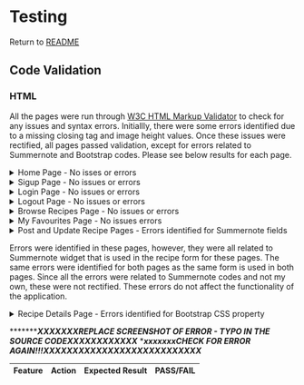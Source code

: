 # Testing

Return to [README](https://github.com/ShizukaDonaghue/happy-beans)

## Code Validation

### HTML
All the pages were run through [W3C HTML Markup Validator](https://validator.w3.org/) to check for any issues and syntax errors.
Initiallly, there were some errors identified due to a missing closing tag and image height values.
Once these issues were rectified, all pages passed validation, except for errors related to Summernote and Bootstrap codes.
Please see below results for each page.


<details>
  <summary>Home Page - No isses or errors</summary>
  
  <img src="docs/images/validation/home-page.png">

</details>

<details>
  <summary>Sigup Page - No issues or errors</summary>
  
  <img src="docs/images/validation/signup-page.png">

</details>

<details>
  <summary>Login Page - No issues or errors</summary>
  
  <img src="docs/images/validation/login-page.png">

</details>


<details>
  <summary>Logout Page - No issues or errors</summary>
  
  <img src="docs/images/validation/logout-page.png">

</details>


<details>
  <summary>Browse Recipes Page - No issues or errors</summary>
  
  <img src="docs/images/validation/browse-recipes-page.png">

</details>

<details>
  <summary>My Favourites Page - No issues errors</summary> 
  
  <img src="docs/images/validation/my-favourites-page.png">

</details>

<details>
  <summary>Post and Update Recipe Pages - Errors identified for Summernote fields</summary> 
  
  
 

</details>

Errors were identified in these pages, however, they were all related to Summernote widget that is used in the recipe form for these pages.
The same errors were identified for both pages as the same form is used in both pages. 
Since all the errors were related to Summernote codes and not my own, these were not rectified. 
These errors do not affect the functionality of the application.

<details>
  <summary>Recipe Details Page - Errors identified for Bootstrap CSS property</summary> 
  
  <img src="docs/images/validation/post-and-update-recipe-pages.pdf" width=800>

</details>


********************XXXXXXXREPLACE SCREENSHOT OF ERROR - TYPO IN THE SOURCE CODEXXXXXXXXXXXX*************
********************xxxxxxxCHECK FOR ERROR AGAIN!!!XXXXXXXXXXXXXXXXXXXXXXXXXXX*******************








Feature | Action | Expected Result | PASS/FAIL
---|---|---|---

